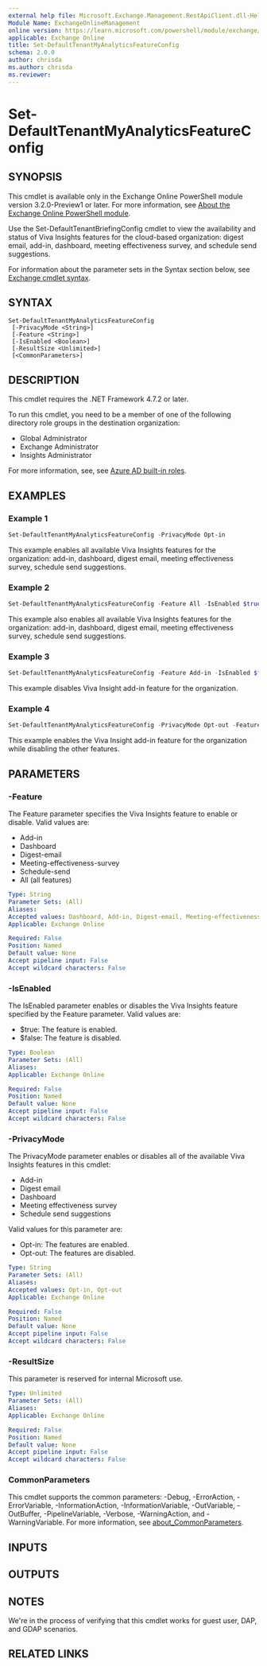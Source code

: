 ```yaml
---
external help file: Microsoft.Exchange.Management.RestApiClient.dll-Help.xml
Module Name: ExchangeOnlineManagement
online version: https://learn.microsoft.com/powershell/module/exchange/set-defaulttenantmyanalyticsfeatureconfig
applicable: Exchange Online
title: Set-DefaultTenantMyAnalyticsFeatureConfig
schema: 2.0.0
author: chrisda
ms.author: chrisda
ms.reviewer:
---
```


# Set-DefaultTenantMyAnalyticsFeatureConfig

## SYNOPSIS
This cmdlet is available only in the Exchange Online PowerShell module version 3.2.0-Preview1 or later. For more information, see [About the Exchange Online PowerShell module](https://aka.ms/exov3-module).

Use the Set-DefaultTenantBriefingConfig cmdlet to view the availability and status of Viva Insights features for the cloud-based organization: digest email, add-in, dashboard, meeting effectiveness survey, and schedule send suggestions.

For information about the parameter sets in the Syntax section below, see [Exchange cmdlet syntax](https://learn.microsoft.com/powershell/exchange/exchange-cmdlet-syntax).

## SYNTAX

```
Set-DefaultTenantMyAnalyticsFeatureConfig
 [-PrivacyMode <String>]
 [-Feature <String>]
 [-IsEnabled <Boolean>]
 [-ResultSize <Unlimited>]
 [<CommonParameters>]
```

## DESCRIPTION
This cmdlet requires the .NET Framework 4.7.2 or later.

To run this cmdlet, you need to be a member of one of the following directory role groups in the destination organization:

- Global Administrator
- Exchange Administrator
- Insights Administrator

For more information, see, see [Azure AD built-in roles](https://learn.microsoft.com/azure/active-directory/roles/permissions-reference).

## EXAMPLES

### Example 1
```powershell
Set-DefaultTenantMyAnalyticsFeatureConfig -PrivacyMode Opt-in
```

This example enables all available Viva Insights features for the organization: add-in, dashboard, digest email, meeting effectiveness survey, schedule send suggestions.

### Example 2
```powershell
Set-DefaultTenantMyAnalyticsFeatureConfig -Feature All -IsEnabled $true
```

This example also enables all available Viva Insights features for the organization: add-in, dashboard, digest email, meeting effectiveness survey, schedule send suggestions.

### Example 3
```powershell
Set-DefaultTenantMyAnalyticsFeatureConfig -Feature Add-in -IsEnabled $false
```

This example disables Viva Insight add-in feature for the organization.

### Example 4
```powershell
Set-DefaultTenantMyAnalyticsFeatureConfig -PrivacyMode Opt-out -Feature Add-in -IsEnabled $true
```

This example enables the Viva Insight add-in feature for the organization while disabling the other features.

## PARAMETERS

### -Feature
The Feature parameter specifies the Viva Insights feature to enable or disable. Valid values are:

- Add-in
- Dashboard
- Digest-email
- Meeting-effectiveness-survey
- Schedule-send
- All (all features)

```yaml
Type: String
Parameter Sets: (All)
Aliases:
Accepted values: Dashboard, Add-in, Digest-email, Meeting-effectiveness-survey, Scheduled-send, All
Applicable: Exchange Online

Required: False
Position: Named
Default value: None
Accept pipeline input: False
Accept wildcard characters: False
```

### -IsEnabled
The IsEnabled parameter enables or disables the Viva Insights feature specified by the Feature parameter. Valid values are:

- $true: The feature is enabled.
- $false: The feature is disabled.

```yaml
Type: Boolean
Parameter Sets: (All)
Aliases:
Applicable: Exchange Online

Required: False
Position: Named
Default value: None
Accept pipeline input: False
Accept wildcard characters: False
```

### -PrivacyMode
The PrivacyMode parameter enables or disables all of the available Viva Insights features in this cmdlet:

- Add-in
- Digest email
- Dashboard
- Meeting effectiveness survey
- Schedule send suggestions

Valid values for this parameter are:

- Opt-in: The features are enabled.
- Opt-out: The features are disabled.

```yaml
Type: String
Parameter Sets: (All)
Aliases:
Accepted values: Opt-in, Opt-out
Applicable: Exchange Online

Required: False
Position: Named
Default value: None
Accept pipeline input: False
Accept wildcard characters: False
```

### -ResultSize
This parameter is reserved for internal Microsoft use.

```yaml
Type: Unlimited
Parameter Sets: (All)
Aliases:
Applicable: Exchange Online

Required: False
Position: Named
Default value: None
Accept pipeline input: False
Accept wildcard characters: False
```

### CommonParameters
This cmdlet supports the common parameters: -Debug, -ErrorAction, -ErrorVariable, -InformationAction, -InformationVariable, -OutVariable, -OutBuffer, -PipelineVariable, -Verbose, -WarningAction, and -WarningVariable. For more information, see [about_CommonParameters](https://go.microsoft.com/fwlink/p/?LinkID=113216).

## INPUTS

## OUTPUTS

## NOTES

We're in the process of verifying that this cmdlet works for guest user, DAP, and GDAP scenarios.

## RELATED LINKS
